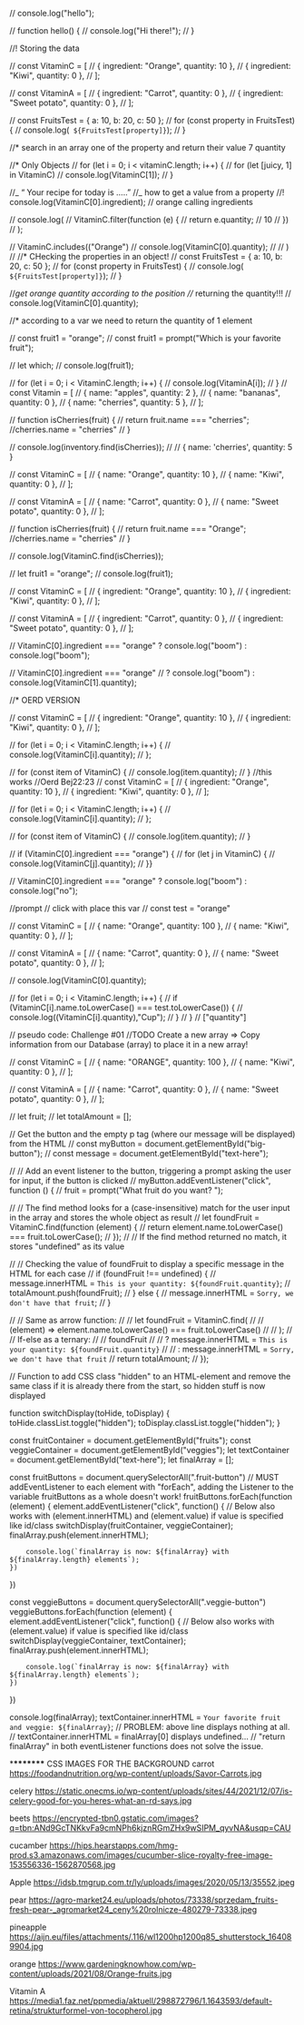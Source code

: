<!-- *SNADBOX Tries  -->

// console.log("hello");

// function hello() {
// console.log("Hi there!");
// }

//! Storing the data

// const VitaminC = [
// { ingredient: "Orange", quantity: 10 },
// { ingredient: "Kiwi", quantity: 0 },
// ];

// const VitaminA = [
// { ingredient: "Carrot", quantity: 0 },
// { ingredient: "Sweet potato", quantity: 0 },
// ];

// const FruitsTest = { a: 10, b: 20, c: 50 };
// for (const property in FruitsTest) {
// console.log(` ${FruitsTest[property]}`);
// }

//\* search in an array one of the property and return their value 7 quantity

//\* Only Objects
// for (let i = 0; i < vitaminC.length; i++) {
// for (let [juicy, 1] in VitaminC)
// console.log(VitaminC[1]);
// }

//_ “ Your recipe for today is …..”
//_ how to get a value from a property
//! console.log(VitaminC[0].ingredient); // orange calling ingredients

// console.log(
// VitaminC.filter(function (e) {
// return e.quantity; // 10
// })
// );

// VitaminC.includes(("Orange")
// console.log(VitaminC[0].quantity);
// // )
// //\* CHecking the properties in an object!
// const FruitsTest = { a: 10, b: 20, c: 50 };
// for (const property in FruitsTest) {
// console.log(` ${FruitsTest[property]}`);
// }

//_get orange quantity according to the position
//_ returning the quantity!!!
// console.log(VitaminC[0].quantity);

//\* according to a var we need to return the quantity of 1 element

// const fruit1 = "orange";
// const fruit1 = prompt("Which is your favorite fruit");

// let which;
// console.log(fruit1);

// for (let i = 0; i < VitaminC.length; i++) {
// console.log(VitaminA[i]);
// }
// const Vitamin = [
// { name: "apples", quantity: 2 },
// { name: "bananas", quantity: 0 },
// { name: "cherries", quantity: 5 },
// ];

// function isCherries(fruit) {
// return fruit.name === "cherries"; //cherries.name = "cherries"
// }

// console.log(inventory.find(isCherries));
// // { name: 'cherries', quantity: 5 }

// const VitaminC = [
// { name: "Orange", quantity: 10 },
// { name: "Kiwi", quantity: 0 },
// ];

// const VitaminA = [
// { name: "Carrot", quantity: 0 },
// { name: "Sweet potato", quantity: 0 },
// ];

// function isCherries(fruit) {
// return fruit.name === "Orange"; //cherries.name = "cherries"
// }

// console.log(VitaminC.find(isCherries));

// let fruit1 = "orange";
// console.log(fruit1);

// const VitaminC = [
// { ingredient: "Orange", quantity: 10 },
// { ingredient: "Kiwi", quantity: 0 },
// ];

// const VitaminA = [
// { ingredient: "Carrot", quantity: 0 },
// { ingredient: "Sweet potato", quantity: 0 },
// ];

// VitaminC[0].ingredient === "orange" ? console.log("boom") : console.log("boom");

// VitaminC[0].ingredient === "orange"
// ? console.log("boom") : console.log(VitaminC[1].quantity);

//\* OERD VERSION

// const VitaminC = [
// { ingredient: "Orange", quantity: 10 },
// { ingredient: "Kiwi", quantity: 0 },
// ];

// for (let i = 0; i < VitaminC.length; i++) {
// console.log(VitaminC[i].quantity);
// };

// for (const item of VitaminC) {
// console.log(item.quantity);
// }
//this works
//Oerd Bej22:23
// const VitaminC = [
// { ingredient: "Orange", quantity: 10 },
// { ingredient: "Kiwi", quantity: 0 },
// ];

// for (let i = 0; i < VitaminC.length; i++) {
// console.log(VitaminC[i].quantity);
// };

// for (const item of VitaminC) {
// console.log(item.quantity);
// }

// if (VitaminC[0].ingredient === "orange") {
// for (let j in VitaminC) {
// console.log(VitaminC[j].quantity);
// }}

// VitaminC[0].ingredient === "orange" ? console.log("boom") : console.log("no");

//prompt
// click with place this var
// const test = "orange"

// const VitaminC = [
// { name: "Orange", quantity: 100 },
// { name: "Kiwi", quantity: 0 },
// ];

// const VitaminA = [
// { name: "Carrot", quantity: 0 },
// { name: "Sweet potato", quantity: 0 },
// ];

// console.log(VitaminC[0].quantity);

// for (let i = 0; i < VitaminC.length; i++) {
// if (VitaminC[i].name.toLowerCase() === test.toLowerCase()) {
// console.log((VitaminC[i].quantity),"Cup");
// }
// }
// ["quantity"]

// pseudo code: Challenge #01
//TODO Create a new array => Copy information from our Database (array) to place it in a new array!

// const VitaminC = [
// { name: "ORANGE", quantity: 100 },
// { name: "Kiwi", quantity: 0 },
// ];

// const VitaminA = [
// { name: "Carrot", quantity: 0 },
// { name: "Sweet potato", quantity: 0 },
// ];

<!-- *! ARNE's CODE -->

// let fruit;
// let totalAmount = [];

// Get the button and the empty p tag (where our message will be displayed) from the HTML
// const myButton = document.getElementById("big-button");
// const message = document.getElementById("text-here");

// // Add an event listener to the button, triggering a prompt asking the user for input, if the button is clicked
// myButton.addEventListener("click", function () {
// fruit = prompt("What fruit do you want? ");

// // The find method looks for a (case-insensitive) match for the user input in the array and stores the whole object as result
// let foundFruit = VitaminC.find(function (element) {
// return element.name.toLowerCase() === fruit.toLowerCase();
// });
// // If the find method returned no match, it stores "undefined" as its value

// // Checking the value of foundFruit to display a specific message in the HTML for each case
// if (foundFruit !== undefined) {
// message.innerHTML = `This is your quantity: ${foundFruit.quantity}`;
// totalAmount.push(foundFruit);
// } else {
// message.innerHTML = `Sorry, we don't have that fruit`;
// }

// // Same as arrow function:
// // let foundFruit = VitaminC.find(
// // (element) => element.name.toLowerCase() === fruit.toLowerCase()
// // );
// // If-else as a ternary:
// // foundFruit
// // ? message.innerHTML = `This is your quantity: ${foundFruit.quantity}`
// // : message.innerHTML = `Sorry, we don't have that fruit`
// return totalAmount;
// });

<!-- *! JS Code for using .toggle() to display & hide divs after clicking a button -->

// Function to add CSS class "hidden" to an HTML-element and remove the same class if it is already there from the start, so hidden stuff is now displayed

function switchDisplay(toHide, toDisplay) {
toHide.classList.toggle("hidden");
toDisplay.classList.toggle("hidden");
}

const fruitContainer = document.getElementById("fruits");
const veggieContainer = document.getElementById("veggies");
let textContainer = document.getElementById("text-here");
let finalArray = [];

const fruitButtons = document.querySelectorAll(".fruit-button")
// MUST addEventListener to each element with "forEach", adding the Listener to the variable fruitButtons as a whole doesn't work!
fruitButtons.forEach(function (element) {
element.addEventListener("click", function() {
// Below also works with (element.innerHTML) and (element.value) if value is specified like id/class
switchDisplay(fruitContainer, veggieContainer);
finalArray.push(element.innerHTML);

        console.log(`finalArray is now: ${finalArray} with ${finalArray.length} elements`);
    })

})

const veggieButtons = document.querySelectorAll(".veggie-button")
veggieButtons.forEach(function (element) {
element.addEventListener("click", function() {
// Below also works with (element.value) if value is specified like id/class
switchDisplay(veggieContainer, textContainer);
finalArray.push(element.innerHTML);

        console.log(`finalArray is now: ${finalArray} with ${finalArray.length} elements`);
    })

})

console.log(finalArray);
textContainer.innerHTML = `Your favorite fruit and veggie: ${finalArray}`;
// PROBLEM: above line displays nothing at all.
// textContainer.innerHTML = finalArray[0] displays undefined...
// "return finalArray" in both eventListener functions does not solve the issue.

\***\*\*\*\*\*\*\*** CSS IMAGES FOR THE BACKGROUND
carrot
https://foodandnutrition.org/wp-content/uploads/Savor-Carrots.jpg

celery
https://static.onecms.io/wp-content/uploads/sites/44/2021/12/07/is-celery-good-for-you-heres-what-an-rd-says.jpg

beets
https://encrypted-tbn0.gstatic.com/images?q=tbn:ANd9GcTNKkvFa9cmNPh6kjznRGmZHx9wSIPM_qyvNA&usqp=CAU

cucamber
https://hips.hearstapps.com/hmg-prod.s3.amazonaws.com/images/cucumber-slice-royalty-free-image-153556336-1562870568.jpg

Apple
https://idsb.tmgrup.com.tr/ly/uploads/images/2020/05/13/35552.jpeg

pear
https://agro-market24.eu/uploads/photos/73338/sprzedam_fruits-fresh-pear-_agromarket24_ceny%20rolnicze-480279-73338.jpeg

pineapple
https://aijn.eu/files/attachments/.116/wl1200hp1200q85_shutterstock_164089904.jpg

orange
https://www.gardeningknowhow.com/wp-content/uploads/2021/08/Orange-fruits.jpg

Vitamin A
https://media1.faz.net/ppmedia/aktuell/298872796/1.1643593/default-retina/strukturformel-von-tocopherol.jpg
